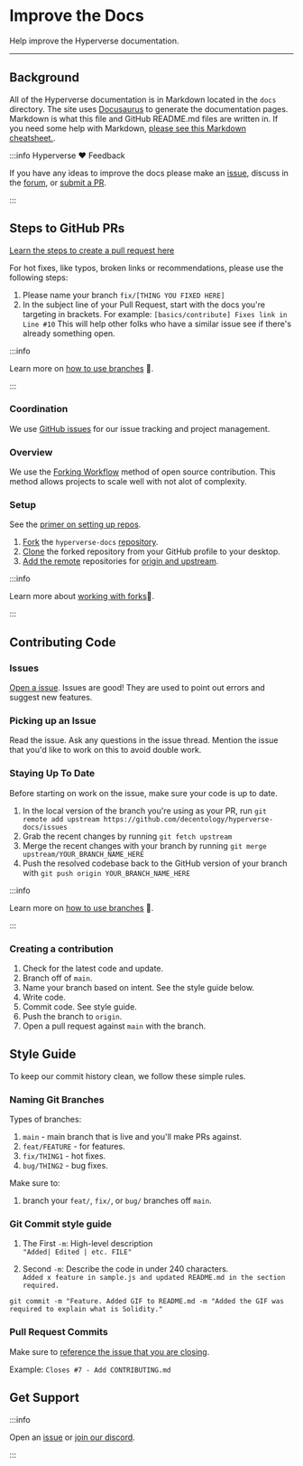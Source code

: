 # Improve the Docs

Help improve the Hyperverse documentation.

---

## Background

All of the Hyperverse documentation is in Markdown located in the `docs` directory. The site uses [Docusaurus](hhttps://docusaurus.io/) to generate the documentation pages. Markdown is what this file and GitHub README.md files are written in. If you need some help with Markdown, [please see this Markdown cheatsheet.](https://www.markdownguide.org/cheat-sheet/).

:::info Hyperverse ❤️ Feedback

If you have any ideas to improve the docs please make an [issue](https://github.com/decentology/hyperverse-docs/issues), discuss in the [forum](https://forum.decentology.com/), or [submit a PR](https://github.com/decentology/hyperverse-docs/pulls).

:::

## Steps to GitHub PRs

[Learn the steps to create a pull request here](https://docs.github.com/en/pull-requests/collaborating-with-pull-requests/proposing-changes-to-your-work-with-pull-requests/creating-a-pull-request)

For hot fixes, like typos, broken links or recommendations, please use the following steps:

1. Please name your branch `fix/[THING YOU FIXED HERE]`
2. In the subject line of your Pull Request, start with the docs you're targeting in brackets. For example: `[basics/contribute] Fixes link in Line #10` This will help other folks who have a similar issue see if there's already something open.

:::info

Learn more on [how to use branches](https://www.atlassian.com/git/tutorials/using-branches) 🌳.

:::

### Coordination

We use [GitHub issues](https://github.com/decentology/hyperverse-docs/issues) for our issue tracking and project management.

### Overview

We use the [Forking Workflow](https://www.atlassian.com/git/tutorials/comparing-workflows/forking-workflow) method of open source contribution. This method allows projects to scale well with not alot of complexity.

### Setup

See the [primer on setting up repos](https://docs.github.com/en/get-started/quickstart/fork-a-repo).

1. [Fork](https://docs.github.com/en/github/getting-started-with-github/quickstart/fork-a-repo) the `hyperverse-docs` [repository](https://github.com/decentology/hyperverse-docs/issues).
2. [Clone](https://docs.github.com/en/github/creating-cloning-and-archiving-repositories/cloning-a-repository-from-github/cloning-a-repository) the forked repository from your GitHub profile to your desktop.
3. [Add the remote](https://docs.github.com/en/github/collaborating-with-pull-requests/working-with-forks/configuring-a-remote-for-a-fork) repositories for [origin and upstream](https://stackoverflow.com/questions/9257533/what-is-the-difference-between-origin-and-upstream-on-github).

:::info

Learn more about [working with forks](https://docs.github.com/en/github/collaborating-with-pull-requests/working-with-forks)🍴.

:::

## Contributing Code

### Issues

[Open a issue](https://github.com/decentology/hyperverse-docs/issues). Issues are good! They are used to point out errors and suggest new features.

### Picking up an Issue

Read the issue. Ask any questions in the issue thread. Mention the issue that you'd like to work on this to avoid double work.

### Staying Up To Date

Before starting on work on the issue, make sure your code is up to date.

1. In the local version of the branch you're using as your PR, run `git remote add upstream https://github.com/decentology/hyperverse-docs/issues`
2. Grab the recent changes by running `git fetch upstream`
3. Merge the recent changes with your branch by running `git merge upstream/YOUR_BRANCH_NAME_HERE`
4. Push the resolved codebase back to the GitHub version of your branch with `git push origin YOUR_BRANCH_NAME_HERE`

:::info

Learn more on [how to use branches](https://www.atlassian.com/git/tutorials/using-branches) 🌳.

:::

### Creating a contribution

1. Check for the latest code and update.
2. Branch off of `main`.
3. Name your branch based on intent. See the style guide below.
4. Write code.
5. Commit code. See style guide.
6. Push the branch to `origin`.
7. Open a pull request against `main` with the branch.

## Style Guide

To keep our commit history clean, we follow these simple rules.

### Naming Git Branches

Types of branches:

1. `main` - main branch that is live and you'll make PRs against.
2. `feat/FEATURE` - for features.
3. `fix/THING1` - hot fixes.
4. `bug/THING2` - bug fixes.

Make sure to:

1. branch your `feat/`, `fix/`, or `bug/` branches off `main`.

### Git Commit style guide

1. The First `-m`: High-level description  
   `"Added| Edited | etc. FILE"`

2. Second `-m`: Describe the code in under 240 characters.  
   `Added x feature in sample.js and updated README.md in the section required.`

```
git commit -m "Feature. Added GIF to README.md -m "Added the GIF was required to explain what is Solidity."
```

### Pull Request Commits

Make sure to [reference the issue that you are closing](https://docs.github.com/en/issues/tracking-your-work-with-issues/creating-issues/linking-a-pull-request-to-an-issue).

Example: `Closes #7 - Add CONTRIBUTING.md`

## Get Support

:::info

Open an [issue](https://github.com/decentology/hyperverse-docs/issues) or [join our discord](https://discord.com/invite/hyperversedao).

:::
